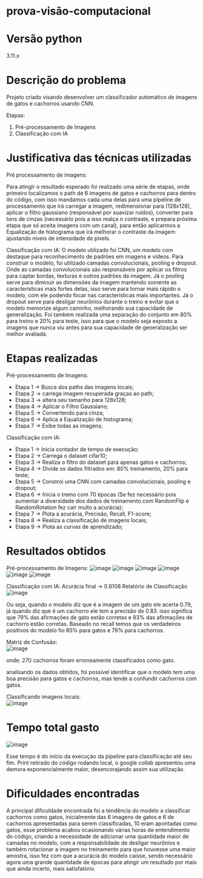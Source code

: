 # prova-visão-computacional

# Versão python
3.11.x

# Descrição do problema 

Projeto criado visando desenvolver um classificador automático de imagens de gatos e cachorros usando CNN. 

Etapas:

1. Pré-processamento de Imagens
2. Classificação com IA

# Justificativa das técnicas utilizadas
Pré processamento de imagens:

Para atingir o resultado esperado foi realizado uma série de etapas, onde primeiro localizamos o path de 6 imagens de gatos e cachorros para dentro do código, com isso mandamos cada uma delas para uma pipeline de processamento que irá carregar a imagem,  redimensionar para (128x128), aplicar o filtro gaussiano (responsável por suavizar ruídos), converter para tons de cinzas (necessário pois a isso realça o contraste, e prepara próxima etapa que só aceita imagens com um canal), para então aplicarmos a Equalização de histograma que irá melhorar o contraste da imagem ajustando níveis de intensidade de pixels.

Classificação com IA:
O modelo utilizado foi CNN, um modelo com destaque para reconhecimento de padrões em imagens e vídeos. Para construir o modelo, foi utilizado camadas convolucionais, pooling e dropout. Onde as camadas convolucionais são responsáveis por aplicar os filtros para captar bordas, texturas e outros padrões da imagem. Já o pooling serve para diminuir as dimensões da imagem mantendo somente as características mais fortes delas, isso serve para tornar mais rápido o modelo, com ele podendo focar nas características mais importantes. Já o dropout serve para desligar neurônios durante o treino e evitar que o modelo memorize  algum caminho, melhorando sua capacidade de generalização. Foi também realizada uma separação do conjunto em 80%  para treino e 20% para teste, isso para que o modelo seja exposto a imagens que nunca viu antes para sua capacidade de generalização ser melhor avaliada.


# Etapas realizadas
Pré-processamento de Imagens:
- Etapa 1 -> Busca dos paths das imagens locais;
- Etapa 2 -> carrega imagem recuperada graças ao path;
- Etapa 3 -> altera seu tamanho para 128x128;
- Etapa 4 -> Aplicar o Filtro Gaussiano;
- Etapa 5 -> Convertendo para cinza;
- Etapa 6 -> Aplica a Equalização de histograma;
- Etapa 7 -> Exibe todas as imagens;

Classificação com IA:
- Etapa 1 -> Inicia contador de tempo de execução;
- Etapa 2 -> Carrega o dataset cifar10;
- Etapa 3 -> Realiza o filtro do dataset para apenas gatos e cachorros;
- Etapa 4 -> Divide os dados filtrados em:  80% treinamento, 20% para teste;
- Etapa 5 -> Constroi uma CNN com camadas convolucionais, pooling e dropout;
- Etapa 6 -> Inicia o treino com 70 épocas (Se fez necessário pois  aumentar a diversidade dos dados de treinamento com RandomFlip e RandomRotation fez cair muito a acurácia);
- Etapa 7 -> Plota a acurácia, Precisão, Recall, F1-score;
- Etapa 8 -> Realiza a classificação de imagens locais;
- Etapa 9 -> Plota as curvas de aprendizado;


# Resultados obtidos
Pré-processamento de Imagens:
![image](https://github.com/user-attachments/assets/184a6a5e-7871-41da-9c4b-76192b36141c)
![image](https://github.com/user-attachments/assets/0ab5e3f4-c499-4785-9265-842837ffe28f)
![image](https://github.com/user-attachments/assets/14914f94-c903-4c94-b272-fe4ddcdf6873)
![image](https://github.com/user-attachments/assets/3e0d1491-0b1c-4196-8747-bfe13ab72768)
![image](https://github.com/user-attachments/assets/c397d82c-48a6-4d3d-a7a7-47c61d5a503c)
![image](https://github.com/user-attachments/assets/c81444cd-c452-4d59-ad94-f790a1c515d5)

Classificação com IA:
Acurácia final -> 0.8108
Relatório de Classificação
![image](https://github.com/user-attachments/assets/7d4c5d3d-ab7a-4d35-8c2a-7921ea85f4d5)

Ou seja, quando o modelo diz que é a imagem de um gato ele acerta 0.79, já quando diz que é um cachorro ele tem a precisão de 0.83. isso significa que 79% das afirmações de gato estão corretas e 83% das afirmações de cachorro estão corretas.
Baseado no recall temos que os verdadeiros positivos do modelo foi 85% para gatos e 78% para cachorros.

Matriz de Confusão:<br />
![image](https://github.com/user-attachments/assets/a2bcdad6-070f-4503-afd4-f71b0577f517)

onde:
270 cachorros foram erroneamente classificados como gato.

analisando os dados obtidos, foi possível identificar que o modelo tem uma boa precisão para gatos e cachorros, mas tende a confundir cachorros com gatos. 

Classificando imagens locais: <br />
![image](https://github.com/user-attachments/assets/2c11a386-9e3d-4660-a9fb-7a1acd8a2b35)


# Tempo total gasto
![image](https://github.com/user-attachments/assets/fdf8fb32-03e1-4ca1-b883-596b51dd9ed5)

Esse tempo é do início da execução da pipeline para classificação até seu fim. Print retirado do código rodando local, o google collab apresentou uma demora exponencialmente maior, desencorajando assim sua utilização.

# Dificuldades encontradas

A principal dificuldade encontrada foi a tendência do modelo a classificar cachorros como gatos, inicialmente das 6 imagens de gatos e 6 de cachorros apresentadas para serem classificadas, 10 eram apontadas como gatos, esse problema acabou ocasionando várias horas de entendimento do código, criando a necessidade de adicionar uma quantidade maior de camadas no modelo, com a responsabilidade de desligar neurônios e também rotacionar a imagem no treinamento para que houvesse uma maior amostra, isso fez com que a acurácia do modelo caísse, sendo necessário agora uma grande quantidade de épocas para atingir um resultado por mais que ainda incerto, mais satisfatório.
